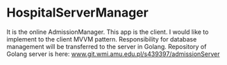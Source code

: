 # HospitalServerManager
It is the online AdmissionManager.
This app is the client. 
I would like to implement to the client MVVM pattern. 
Responsibility for database management will be transferred to the server in Golang. 
Repository of Golang server is here: www.git.wmi.amu.edu.pl/s439397/admissionServer
